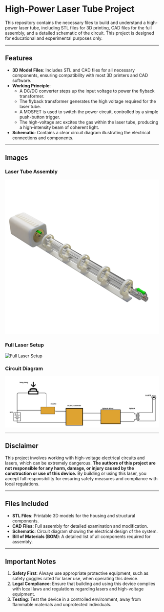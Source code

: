 # High-Power Laser Tube Project

This repository contains the necessary files to build and understand a high-power laser tube, including STL files for 3D printing, CAD files for the full assembly, and a detailed schematic of the circuit. This project is designed for educational and experimental purposes only.

---

## Features

- **3D Model Files**: Includes STL and CAD files for all necessary components, ensuring compatibility with most 3D printers and CAD software.
- **Working Principle**:
  - A DC/DC converter steps up the input voltage to power the flyback transformer.
  - The flyback transformer generates the high voltage required for the laser tube.
  - A MOSFET is used to switch the power circuit, controlled by a simple push-button trigger.
  - The high-voltage arc excites the gas within the laser tube, producing a high-intensity beam of coherent light.
- **Schematic**: Contains a clear circuit diagram illustrating the electrical connections and components.

---

## Images

### Laser Tube Assembly
![Laser Tube Assembly](./Laser_Tube_40W_2024-Dec-28_06-48-12PM-000_CustomizedView1439773068_png.png)

### Full Laser Setup
![Full Laser Setup](041b181b-839a-4aa6-854f-b7623b3745de)

### Circuit Diagram
![Circuit Diagram](./Scheme-it-export-New-Project-2024-12-28-22-01.png)

---

## Disclaimer

This project involves working with high-voltage electrical circuits and lasers, which can be extremely dangerous. **The authors of this project are not responsible for any harm, damage, or injury caused by the construction or use of this device.** By building or using this laser, you accept full responsibility for ensuring safety measures and compliance with local regulations.

---

## Files Included

- **STL Files**: Printable 3D models for the housing and structural components.
- **CAD Files**: Full assembly for detailed examination and modification.
- **Schematic**: Circuit diagram showing the electrical design of the system.
- **Bill of Materials (BOM)**: A detailed list of all components required for assembly.

---

## Important Notes

1. **Safety First**: Always use appropriate protective equipment, such as safety goggles rated for laser use, when operating this device.
2. **Legal Compliance**: Ensure that building and using this device complies with local laws and regulations regarding lasers and high-voltage equipment.
3. **Testing**: Test the device in a controlled environment, away from flammable materials and unprotected individuals.


